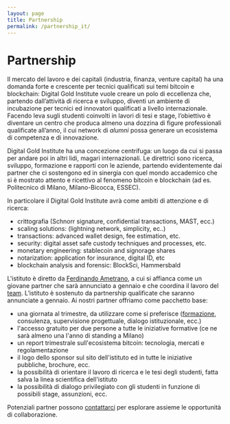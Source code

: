```yaml
---
layout: page
title: Partnership
permalink: /partnership_it/
---
```


# Partnership

Il mercato del lavoro e dei capitali (industria, finanza, venture capital) ha una domanda forte e crescente per tecnici qualificati sui temi bitcoin e blockchain: Digital Gold Institute vuole creare un polo di eccellenza che, partendo dall’attività di ricerca e sviluppo, diventi un ambiente di incubazione per tecnici ed innovatori qualificati a livello internazionale. Facendo leva sugli studenti coinvolti in lavori di tesi e stage, l’obiettivo è diventare un centro che produca almeno una dozzina di figure professionali qualificate all’anno, il cui network di _alumni_ possa generare un ecosistema di competenza e di innovazione.

Digital Gold Institute ha una concezione centrifuga: un luogo da cui si passa per andare poi in altri lidi, magari internazionali. Le direttrici sono ricerca, sviluppo, formazione e rapporti con le aziende, partendo evidentemente dai partner che ci sostengono ed in sinergia con quel mondo accademico che si è mostrato attento e ricettivo al fenomeno bitcoin e blockchain (ad es. Politecnico di Milano, Milano-Bicocca, ESSEC).

In particolare il Digital Gold Institute avrà come ambiti di attenzione e di ricerca:

- crittografia (Schnorr signature, confidential transactions, MAST, ecc.)
- scaling solutions: (lightning network, simplicity, ec..)
- transactions: advanced wallet design, fee estimation, etc.
- security: digital asset safe custody techniques and processes, etc.
- monetary engineering: stablecoin and signorage shares
- notarization: application for insurance, digital ID, etc
- blockchain analysis and forensic: BlockSci, Hammersbald

L'istituto è diretto da [Ferdinando Ametrano](https://www.ametrano.net/about/), a cui si affianca come un giovane partner che sarà annunciato a gennaio e che coordina il lavoro del [team](/team/). L’istituto è sostenuto da partnership qualificate che saranno annunciate a gennaio. Ai nostri partner offriamo come pacchetto base:

- una giornata al trimestre, da utilizzare come si preferisce ([formazione](/training_it/), consulenza, supervisione progettuale, dialogo istituzionale, ecc.)
- l'accesso gratuito per due persone a tutte le iniziative formative (ce ne sarà almeno una l'anno di standing a Milano)
- un report trimestrale sull'ecosistema bitcoin: tecnologia, mercati e regolamentazione
- il logo dello sponsor sul sito dell'istituto ed in tutte le iniziative pubbliche, brochure, ecc.
- la possibilità di orientare il lavoro di ricerca e le tesi degli studenti, fatta salva la linea scientifica dell'istituto
- la possibilità di dialogo privilegiato con gli studenti in funzione di possibili stage, assunzioni, ecc.

Potenziali partner possono [contattarci](https://bit.ly/contact-dgi) per esplorare assieme le opportunità di collaborazione.
